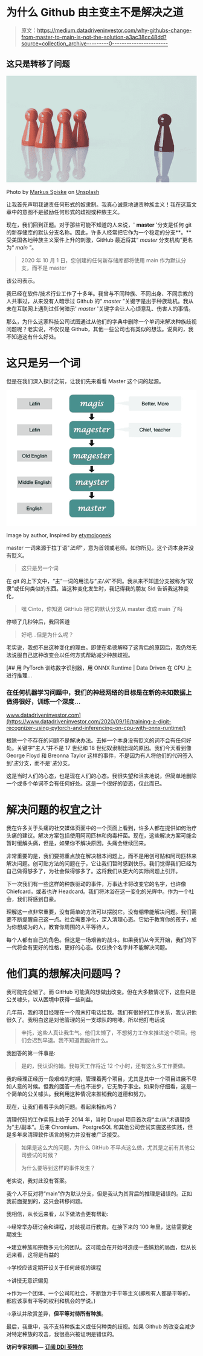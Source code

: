 # 为什么 Github 由主变主不是解决之道

> 原文：<https://medium.datadriveninvestor.com/why-githubs-change-from-master-to-main-is-not-the-solution-a3ac38cc48dd?source=collection_archive---------0----------------------->

## 这只是转移了问题

![](img/3f397448aa014a522605580918523223.png)

Photo by [Markus Spiske](https://unsplash.com/@markusspiske?utm_source=unsplash&utm_medium=referral&utm_content=creditCopyText) on [Unsplash](https://unsplash.com/s/photos/racism?utm_source=unsplash&utm_medium=referral&utm_content=creditCopyText)

让我首先声明我谴责任何形式的奴隶制。我真心诚意地谴责种族主义！我在这篇文章中的意图不是鼓励任何形式的歧视或种族主义。

现在，我们回到正题。对于那些可能不知道的人来说，' **master** '分支是任何 git 的新存储库的默认分支名称。因此，许多人经常把它作为一个稳定的分支**。**受美国各地种族主义案件上升的刺激，GitHub 最近将其“ *master* 分支机构”更名为“ *main* ”。

> 2020 年 10 月 1 日，您创建的任何新存储库都将使用 main 作为默认分支，而不是 master

该公司表示。

我已经在软件/技术行业工作了十多年。我曾与不同种族、不同出身、不同宗教的人共事过，从来没有人暗示过 Github 的“ *master* ”关键字是出于种族动机。我从未在互联网上遇到过任何暗示' *master* '关键字会让人心烦意乱、伤害人的事情。

那么，为什么这家科技公司试图通过从他们的字典中删除一个单词来解决种族歧视问题呢？老实说，不仅仅是 Github，其他一些公司也有类似的想法。说真的，我不知道这有什么好处。

# 这只是另一个词

但是在我们深入探讨之前，让我们先来看看 Master 这个词的起源。

![](img/bc68b297a00c5993fad2808946a28033.png)

Image by author, Inspired by [etymologeek](https://etymologeek.com/eng/master)

master 一词来源于拉丁语"*法师*"，意为首领或老师。如你所见，这个词本身并没有贬义。

> 这只是另一个词

在 git 的上下文中，“主”一词的用法与“*主/从*”不同。我从来不知道分支被称为“奴隶”或任何类似的东西。当这种变化发生时，我记得我的朋友 Sid 告诉我这种变化，

> 嘿 Cinto，你知道 GitHiub 把它的默认分支从 master 改成 main 了吗

停顿了几秒钟后，我回答道

> 好吧…但是为什么呢？

老实说，我想不出这种变化的理由。即使在希德解释了这背后的原因后，我仍然无法说服自己这种改变会以任何方式帮助减少种族歧视。

[](https://www.datadriveninvestor.com/2020/09/16/training-a-digit-recognizer-using-pytorch-and-inferencing-on-cpu-with-onnx-runtime/) [## 用 PyTorch 训练数字识别器，用 ONNX Runtime | Data Driven 在 CPU 上进行推理…

### 在任何机器学习问题中，我们的神经网络的目标是在新的未知数据上做得很好，训练一个深度…

www.datadriveninvestor.com](https://www.datadriveninvestor.com/2020/09/16/training-a-digit-recognizer-using-pytorch-and-inferencing-on-cpu-with-onnx-runtime/) 

根除一个不存在的问题不是解决办法。去掉一个本身没有贬义的词不会有任何好处。关键字“主人”并不是 17 世纪和 18 世纪奴隶制出现的原因。我们今天看到像 George Floyd 和 Breonna Taylor 这样的事件，不是因为有人将他们的代码签入到'*主*分支，而不是'*主*分支。

这是当时人们的心态，也是现在人们的心态。我很失望和沮丧地说，但简单地删除一个或多个单词不会有任何好处。这是一个很好的姿态，仅此而已。

# 解决问题的权宜之计

我在许多关于头痛的社交媒体页面中的一个页面上看到，许多人都在提供如何治疗头痛的建议。解决方案包括使用阿司匹林和肉毒杆菌。现在，这些解决方案可能会暂时缓解头痛，但是，如果你不解决原因，头痛会继续回来。

非常重要的是，我们要把重点放在解决根本问题上，而不是用创可贴和阿司匹林来解决问题。创可贴方法的问题在于，它让我们暂时感到快乐。我们觉得我们已经为自己做得够多了，为社会做得够多了。这将我们从更大的实际问题上引开。

下一次我们有一些这样的种族驱动的事件，万事达卡将改变它的名字，也许像 Chiefcard，或者也许 Headcard。我们将沐浴在这一变化的光辉中。作为一个社会，我们将感到自豪。

理解这一点非常重要，没有简单的方法可以摆脱它。没有绷带能解决问题。我们需要不断提醒自己这一点。社会需要净化，深入清理心态。它始于教育你的孩子，成为你想成为的人，教育你周围的人平等待人。

每个人都有自己的角色。但这是一场艰苦的战斗。如果我们从今天开始，我们的下一代将会有更好的性格，更好的心态。仅仅换个名字并不能解决问题。

# 他们真的想解决问题吗？

我可能完全错了。而 GitHub 可能真的想做出改变。但在大多数情况下，这些只是公关噱头，以从困境中获得一些利益。

几年前，我的项目经理在一个周末打电话给我。我们有很好的工作关系，我认识他很久了。我明白这是对他管理的另一支球队的咆哮。所以他打电话说

> 辛托，这些人真让我生气。他们太懒了，不想努力工作来推进这个项目。他们会迟到早退。我不知道我能做什么。

我回答的第一件事是:

> 是的，我认识约翰。我每天工作将近 12 个小时，还有这么多工作要做。

我的经理正经历一段艰难的时期，管理着两个项目，尤其是其中一个项目进展不尽如人意的时候。但我的回答一点也不进步，它无助于事业。如果你仔细看，这是一个简单的公关噱头。我利用这种情况来推销我的道德和努力。

现在，让我们看看手头的问题。看起来相似吗？

清理代码的工作实际上始于 2014 年，当时 Drupal 项目首次将“主/从”术语替换为“主/副本”。后来 Chromium、PostgreSQL 和其他公司尝试实施这些实践，但是多年来清理软件语言的努力并没有被广泛接受。

> 如果是这么大的问题，为什么 GitHub 不早点这么做，尤其是之前有其他公司尝试的时候？
> 
> 为什么要等到这样的事件发生？

老实说，我对此没有答案。

我个人不反对将“main”作为默认分支，但是我认为其背后的推理是错误的。正如我前面提到的，这只会转移问题。

我相信，从长远来看，以下做法会更有帮助:

→经常举办研讨会和课程，对歧视进行教育。在接下来的 100 年里，这些需要定期发生

→建立种族和宗教多元化的团队。这可能会在开始时造成一些尴尬的局面，但从长远来看，这将是有益的

→学校应该定期开设关于任何歧视的课程

→讲授无意识偏见

→作为一个团体、一个公司和社会，不断致力于平等主义(即所有人都是平等的，都应该享有平等的权利和机会的学说。)

→承认并欣赏差异，**但平等对待所有种族**。

最后，我重申，我不支持种族主义或任何种类的歧视。如果 Github 的改变会减少对特定种族的攻击，我很高兴被证明是错误的。

**访问专家视图—** [**订阅 DDI 英特尔**](https://datadriveninvestor.com/ddi-intel)